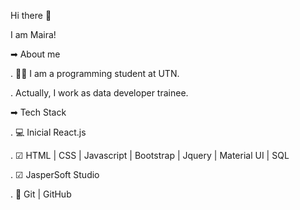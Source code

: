 Hi there 👋

I am Maira!

➡ About me

. 👩‍🎓 I am a programming student at UTN.

. Actually, I work as data developer trainee. 

➡ Tech Stack

. 💻 Inicial React.js

. ☑ HTML | CSS | Javascript | Bootstrap | Jquery | Material UI | SQL 

. ☑ JasperSoft Studio 

. 🔧 Git | GitHub
 
